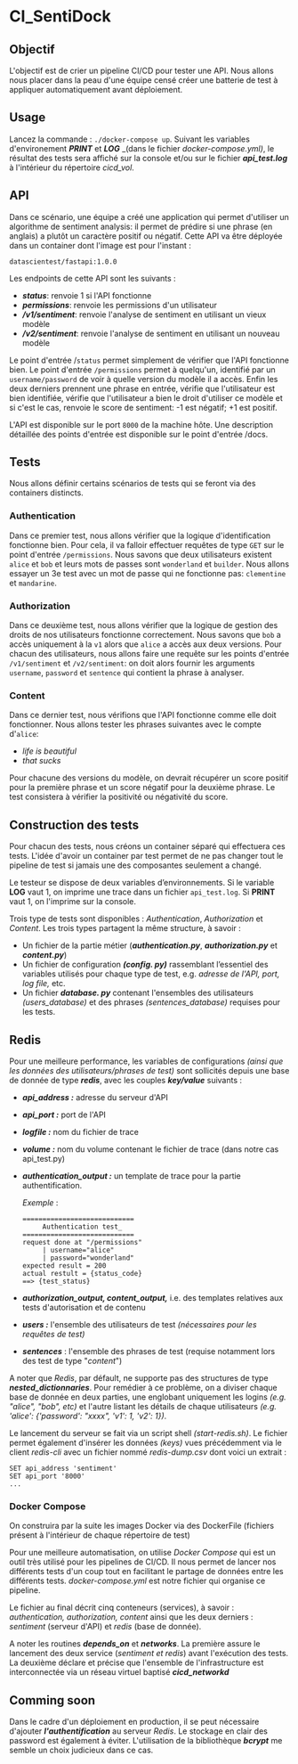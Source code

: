 # CI_SentiDock

## Objectif

L'objectif est de crier un pipeline CI/CD pour tester une API. Nous allons nous placer dans la peau d'une équipe censé créer une batterie de test à appliquer automatiquement avant déploiement.

## Usage

Lancez la commande : ``` ./docker-compose up ```. Suivant les variables d'environement _**PRINT**_ et _**LOG**_ _(dans le fichier _docker-compose.yml)_, le résultat des tests sera affiché sur la console et/ou sur le fichier _**api\_test.log**_ à l'intérieur du répertoire _cicd_vol_.

## API

Dans ce scénario, une équipe a créé une application qui permet d'utiliser un algorithme de sentiment analysis: il permet de prédire si une phrase (en anglais) a plutôt un caractère positif ou négatif. Cette API va être déployée dans un container dont l'image est pour l'instant :
```
datascientest/fastapi:1.0.0
```
Les endpoints de cette API sont les suivants :
   - _**status**_: renvoie 1 si l'API fonctionne
  - _**permissions**_: renvoie les permissions d'un utilisateur
   - _**/v1/sentiment**_: renvoie l'analyse de sentiment en utilisant un vieux modèle
  -  _**/v2/sentiment**_: renvoie l'analyse de sentiment en utilisant un nouveau modèle

Le point d'entrée /`status` permet simplement de vérifier que l'API fonctionne bien. Le point d'entrée `/permissions` permet à quelqu'un, identifié par un `username/password` de voir à quelle version du modèle il a accès. Enfin les deux derniers prennent une phrase en entrée, vérifie que l'utilisateur est bien identifiée, vérifie que l'utilisateur a bien le droit d'utiliser ce modèle et si c'est le cas, renvoie le score de sentiment: -1 est négatif; +1 est positif.

L'API est disponible sur le port `8000` de la machine hôte. Une description détaillée des points d'entrée est disponible sur le point d'entrée /docs.

## Tests

Nous allons définir certains scénarios de tests qui se feront via des containers distincts.

### Authentication

Dans ce premier test, nous allons vérifier que la logique d'identification fonctionne bien. Pour cela, il va falloir effectuer requêtes de type `GET` sur le point d'entrée `/permissions`. Nous savons que deux utilisateurs existent `alice` et `bob` et leurs mots de passes sont `wonderland` et `builder`. Nous allons essayer un 3e test avec un mot de passe qui ne fonctionne pas: `clementine` et `mandarine`.

### Authorization

Dans ce deuxième test, nous allons vérifier que la logique de gestion des droits de nos utilisateurs fonctionne correctement. Nous savons que `bob` a accès uniquement à la `v1` alors que `alice` a accès aux deux versions. Pour chacun des utilisateurs, nous allons faire une requête sur les points d'entrée `/v1/sentiment` et `/v2/sentiment`: on doit alors fournir les arguments `username`, `password` et `sentence` qui contient la phrase à analyser.

### Content

Dans ce dernier test, nous vérifions que l'API fonctionne comme elle doit fonctionner. Nous allons tester les phrases suivantes avec le compte d'`alice`:
-  _life is beautiful_
-  _that sucks_

Pour chacune des versions du modèle, on devrait récupérer un score positif pour la première phrase et un score négatif pour la deuxième phrase. Le test consistera à vérifier la positivité ou négativité du score.

## Construction des tests

Pour chacun des tests, nous créons un container séparé qui effectuera ces tests. L'idée d'avoir un container par test permet de ne pas changer tout le pipeline de test si jamais une des composantes seulement a changé.

Le testeur se dispose de deux variables d’environnements. Si le variable **LOG** vaut 1, on imprime une trace dans un fichier `api_test.log`. Si **PRINT** vaut 1, on l'imprime sur la console.

Trois type de tests sont disponibles : _Authentication_, _Authorization_ et _Content_. Les trois types partagent la même structure, à savoir :

- Un fichier de la partie métier (**_authentication.py_**, **_authorization.py_** et **_content.py_**)
- Un fichier de configuration _**(config. py)**_ rassemblant l’essentiel des variables utilisés pour chaque type de test, e.g. _adresse de l'API, port, log file,_ etc.
- Un fichier _**database. py**_ contenant l'ensembles des utilisateurs _(users_database)_ et des phrases _(sentences_database)_ requises pour les tests.

## Redis

Pour une meilleure performance, les variables de configurations _(ainsi que les données des utilisateurs/phrases de test)_ sont sollicités depuis une base de donnée de type _**redis**_, avec les couples _**key/value**_ suivants :

- _**api_address :**_ adresse du serveur d'API
    
- _**api_port :**_ port de l'API
    
-  _**logfile :**_ nom du fichier de trace
    
-  _**volume :**_ nom du volume contenant le fichier de trace (dans notre cas api_test.py)
    
-  _**authentication_output :**_ un template de trace pour la partie authentification.
    
    _Exemple_ :
    ```
    ============================
         Authentication test_
    ============================
    request done at "/permissions"
         | username="alice"
         | password="wonderland"
    expected result = 200
    actual restult = {status_code}
    ==> {test_status}
    ```
- _**authorization_output, content_output,**_ i.e. des templates relatives aux tests d'autorisation et de contenu
- _**users :**_ l'ensemble des utilisateurs de test _(nécessaires pour les requêtes de test)_
- _**sentences**_ : l'ensemble des phrases de test (requise notamment lors des test de type "_content_")

A noter que _Redis_, par défault, ne supporte pas des structures de type _**nested_dictionnaries**_. Pour remédier à ce problème, on a diviser chaque base de donnée en deux parties, une englobant uniquement les logins _(e.g. "alice", "bob", etc)_ et l'autre listant les détails de chaque utilisateurs _(e.g. 'alice': {'password': "xxxx", 'v1': 1, 'v2': 1})_.

Le lancement du serveur se fait via un script shell _(start-redis.sh)_. Le fichier permet également d'insérer les données _(keys)_ vues précédemment via le client _redis-cli_ avec un fichier nommé _redis-dump.csv_ dont voici un extrait :

```
SET api_address 'sentiment'
SET api_port '8000'
...
```

### Docker Compose

On construira par la suite les images Docker via des DockerFile (fichiers présent à l'intérieur de chaque répertoire de test)

Pour une meilleure automatisation, on utilise _Docker Compose_ qui est un outil très utilisé pour les pipelines de CI/CD. Il nous permet de lancer nos différents tests d'un coup tout en facilitant le partage de données entre les différents tests. _docker-compose.yml_ est notre fichier qui organise ce pipeline.

Le fichier au final décrit cinq conteneurs (services), à savoir : _authentication, authorization, content_ ainsi que les deux derniers : _sentiment_ (serveur d'API) et _redis_ (base de donnée).

A noter les routines _**depends_on**_ et _**networks**_. La première assure le lancement des deux service (_sentiment et redis_) avant l'exécution des tests. La deuxième déclare et précise que l'ensemble de l'infrastructure est interconnectée via un réseau virtuel baptisé _**cicd_networkd**_

## Comming soon

Dans le cadre d'un déploiement en production, il se peut nécessaire d'ajouter _**l'authentification**_ au serveur _Redis_. Le stockage en clair des password est également à éviter. L'utilisation de la bibliothèque _**bcrypt**_ me semble un choix judicieux dans ce cas. 
